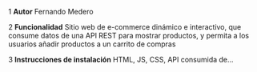 1 **Autor** Fernando Medero

2 **Funcionalidad** Sitio web de e-commerce dinámico e interactivo, que
consume datos de una API REST para mostrar
productos, y permita a los usuarios añadir productos a
un carrito de compras

3 **Instrucciones de instalación** HTML, JS, CSS, API consumida de...



